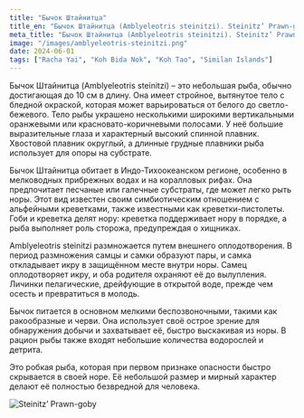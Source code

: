 ```yaml
---
title: "Бычок Штайнитца"
title_en: "Бычок Штайнитца (Amblyeleotris steinitzi). Steinitz’ Prawn-goby"
meta_title: "Бычок Штайнитца (Amblyeleotris steinitzi). Steinitz’ Prawn-goby."
image: "/images/amblyeleotris-steinitzi.png"
date: 2024-06-01
tags: ["Racha Yai", "Koh Bida Nok", "Koh Tao", "Similan Islands"]
---
```


Бычок Штайнитца (Amblyeleotris steinitzi) – это небольшая рыба, обычно достигающая до 10 см в длину. Она имеет стройное, вытянутое тело с бледной окраской, которая может варьироваться от белого до светло-бежевого. Тело рыбы украшено несколькими широкими вертикальными оранжевыми или красновато-коричневыми полосами. У неё большие выразительные глаза и характерный высокий спинной плавник. Хвостовой плавник округлый, а длинные грудные плавники рыба использует для опоры на субстрате.

Бычок Штайнитца обитает в Индо-Тихоокеанском регионе, особенно в мелководных прибрежных водах и на коралловых рифах. Она предпочитает песчаные или галечные субстраты, где может легко рыть норы. Этот вид известен своим симбиотическим отношением с альфейными креветками, также известными как креветки-пистолеты. Гоби и креветка делят нору: креветка поддерживает нору в порядке, а рыба выполняет роль сторожа, предупреждая о хищниках.

Amblyeleotris steinitzi размножается путем внешнего оплодотворения. В период размножения самцы и самки образуют пары, и самка откладывает икру в защищённом месте внутри норы. Самец оплодотворяет икру, и оба родителя охраняют её до вылупления. Личинки пелагические, дрейфующие в открытой воде, прежде чем осесть и превратиться в молодь.

Бычок питается в основном мелкими беспозвоночными, такими как ракообразные и черви. Она использует своё острое зрение для обнаружения добычи и захватывает её, быстро выскакивая из норы. В рацион рыбы также входят небольшие количества водорослей и детрита.

Это робкая рыба, которая при первом признаке опасности быстро скрывается в своей норе. Её небольшой размер и мирный характер делают её полностью безвредной для человека.

![Steinitz’ Prawn-goby](https://github.com/Muratov-Egor/diversnotes/blob/master/assets/images/amblyeleotris-steinitzi-2.png?raw=true "Steinitz’ Prawn-goby")
